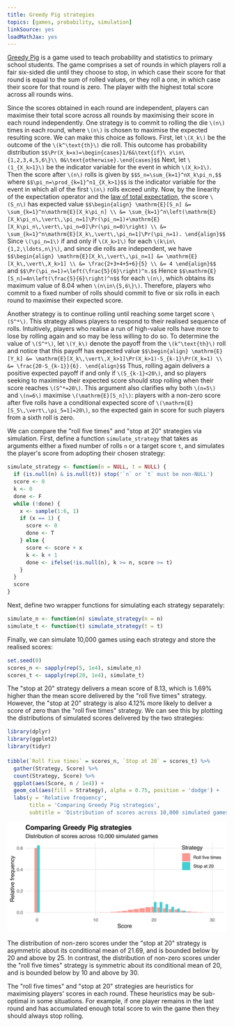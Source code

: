 ```yaml
---
title: Greedy Pig strategies
topics: [games, probability, simulation]
linkSource: yes
loadMathJax: yes
---
```


[Greedy Pig](https://nzmaths.co.nz/resource/greedy-pig-1) is a game used to teach probability and statistics to primary school students.
The game comprises a set of rounds in which players roll a fair six-sided die until they choose to stop, in which case their score for that round is equal to the sum of rolled values, or they roll a one, in which case their score for that round is zero.
The player with the highest total score across all rounds wins.

Since the scores obtained in each round are independent, players can maximise their total score across all rounds by maximising their score in each round independently.
One strategy is to commit to rolling the die `\(n\)` times in each round, where `\(n\)` is chosen to maximise the expected resulting score.
We can make this choice as follows.
First, let `\(X_k\)` be the outcome of the `\(k^\text{th}\)` die roll.
This outcome has probability distribution
`$$\Pr(X_k=x)=\begin{cases}1/6&\text{if}\ x\in\{1,2,3,4,5,6\}\\ 0&\text{otherwise}.\end{cases}$$`
Next, let `\(1_{X_k>1}\)` be the indicator variable for the event in which `\(X_k>1\)`.
Then the score after `\(n\)` rolls is given by
`$$S_n=\sum_{k=1}^nX_k\pi_n,$$`
where
`$$\pi_n=\prod_{k=1}^n1_{X_k>1}$$`
is the indicator variable for the event in which all of the first `\(n\)` rolls exceed unity.
Now, by the linearity of the expectation operator and the [law of total expectation](https://en.wikipedia.org/wiki/Law_of_total_expectation), the score `\(S_n\)` has expected value
`$$\begin{align}
\mathrm{E}[S_n]
&= \sum_{k=1}^n\mathrm{E}[X_k\pi_n] \\
&= \sum_{k=1}^n\left(\mathrm{E}[X_k\pi_n\,\vert\,\pi_n=1]\Pr(\pi_n=1)+\mathrm{E}[X_k\pi_n\,\vert\,\pi_n=0]\Pr(\pi_n=0)\right) \\
&= \sum_{k=1}^n\mathrm{E}[X_k\,\vert\,\pi_n=1]\Pr(\pi_n=1).
\end{align}$$`
Since `\(\pi_n=1\)` if and only if `\(X_k>1\)` for each `\(k\in\{1,2,\ldots,n\}\)`, and since die rolls are independent, we have
`$$\begin{align}
\mathrm{E}[X_k\,\vert\,\pi_n=1]
&= \mathrm{E}[X_k\,\vert\,X_k>1] \\
&= \frac{2+3+4+5+6}{5} \\
&= 4
\end{align}$$`
and
`$$\Pr(\pi_n=1)=\left(\frac{5}{6}\right)^n.$$`
Hence
`$$\mathrm{E}[S_n]=4n\left(\frac{5}{6}\right)^n$$`
for each `\(n\)`, which obtains its maximum value of 8.04 when `\(n\in\{5,6\}\)`.
Therefore, players who commit to a fixed number of rolls should commit to five or six rolls in each round to maximise their expected score.

Another strategy is to continue rolling until reaching some target score `\(S^*\)`.
This strategy allows players to respond to their realised sequence of rolls.
Intuitively, players who realise a run of high-value rolls have more to lose by rolling again and so may be less willing to do so.
To determine the value of `\(S^*\)`, let `\(Y_k\)` denote the payoff from the `\(k^\text{th}\)` roll and notice that this payoff has expected value
`$$\begin{align}
\mathrm{E}[Y_k]
&= \mathrm{E}[X_k\,\vert\,X_k>1]\Pr(X_k>1)-S_{k-1}\Pr(X_k=1) \\
&= \frac{20-S_{k-1}}{6}.
\end{align}$$`
Thus, rolling again delivers a positive expected payoff if and only if `\(S_{k-1}<20\)`, and so players seeking to maximise their expected score should stop rolling when their score reaches `\(S^*=20\)`.
This argument also clarifies why both `\(n=5\)` and `\(n=6\)` maximise `\(\mathrm{E}[S_n]\)`: players with a non-zero score after five rolls have a conditional expected score of `\(\mathrm{E}[S_5\,\vert\,\pi_5=1]=20\)`, so the expected gain in score for such players from a sixth roll is zero.

We can compare the "roll five times" and "stop at 20" strategies via simulation.
First, define a function `simulate_strategy` that takes as arguments either a fixed number of rolls `n` or a target score `t`, and simulates the player's score from adopting their chosen strategy:

```r
simulate_strategy <- function(n = NULL, t = NULL) {
  if (is.null(n) & is.null(t)) stop('`n` or `t` must be non-NULL')
  score <- 0
  k <- 0
  done <- F
  while (!done) {
    x <- sample(1:6, 1)
    if (x == 1) {
      score <- 0
      done <- T
    } else {
      score <- score + x
      k <- k + 1
      done <- ifelse(!is.null(n), k >= n, score >= t)
    }
  }
  score
}
```
Next, define two wrapper functions for simulating each strategy separately:

```r
simulate_n <- function(n) simulate_strategy(n = n)
simulate_t <- function(t) simulate_strategy(t = t)
```
Finally, we can simulate 10,000 games using each strategy and store the realised scores:

```r
set.seed(0)
scores_n <- sapply(rep(5, 1e4), simulate_n)
scores_t <- sapply(rep(20, 1e4), simulate_t)
```

The "stop at 20" strategy delivers a mean score of 8.13, which is 1.69% higher than the mean score delivered by the "roll five times" strategy.
However, the "stop at 20" strategy is also 4.12% more likely to deliver a score of zero than the "roll five times" strategy.
We can see this by plotting the distributions of simulated scores delivered by the two strategies:

```r
library(dplyr)
library(ggplot2)
library(tidyr)

tibble(`Roll five times` = scores_n, `Stop at 20` = scores_t) %>%
  gather(Strategy, Score) %>%
  count(Strategy, Score) %>%
  ggplot(aes(Score, n / 1e4)) +
  geom_col(aes(fill = Strategy), alpha = 0.75, position = 'dodge') +
  labs(y = 'Relative frequency',
       title = 'Comparing Greedy Pig strategies',
       subtitle = 'Distribution of scores across 10,000 simulated games')
```

![](figures/distributions-1.svg)

The distribution of non-zero scores under the "stop at 20" strategy is asymmetric about its conditional mean of 21.69, and is bounded below by 20 and above by 25.
In contrast, the distribution of non-zero scores under the "roll five times" strategy is symmetric about its conditional mean of 20, and is bounded below by 10 and above by 30.

The "roll five times" and "stop at 20" strategies are heuristics for maximising players' scores in each round.
These heuristics may be sub-optimal in some situations.
For example, if one player remains in the last round and has accumulated enough total score to win the game then they should always stop rolling.

